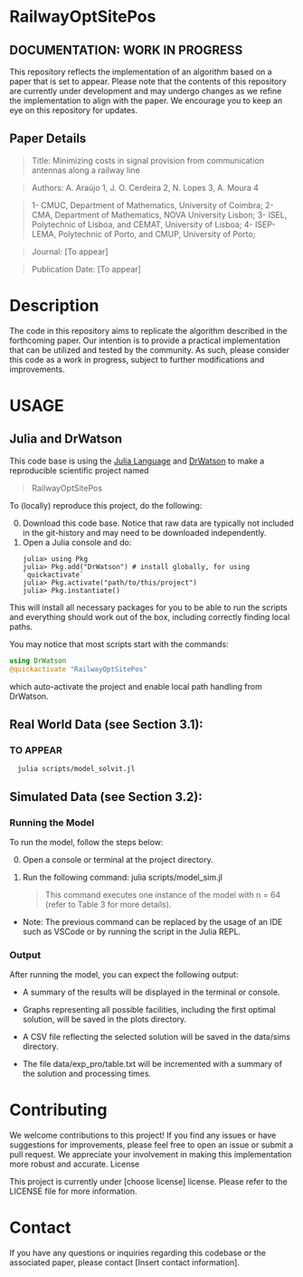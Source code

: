 # RailwayOptSitePos

## DOCUMENTATION: WORK IN PROGRESS

This repository reflects the implementation of an algorithm based on a paper that is set to appear. Please note that the contents of this repository are currently under development and may undergo changes as we refine the implementation to align with the paper. We encourage you to keep an eye on this repository for updates.

## Paper Details

   > Title: Minimizing costs in signal provision from communication antennas along a railway line
   
   > Authors: A. Araújo 1, J. O. Cerdeira 2, N. Lopes 3, A. Moura 4
   
   > 1- CMUC, Department of Mathematics, University of Coimbra;
    2- CMA, Department of Mathematics, NOVA University Lisbon;
    3- ISEL, Polytechnic of Lisboa, and CEMAT, University of Lisboa;
    4- ISEP-LEMA, Polytechnic of Porto, and CMUP, University of Porto;
   
   > Journal: [To appear]
   
   > Publication Date: [To appear]

# Description

The code in this repository aims to replicate the algorithm described in the forthcoming paper. Our intention is to provide a practical implementation that can be utilized and tested by the community. As such, please consider this code as a work in progress, subject to further modifications and improvements.


# USAGE

## Julia and DrWatson 
This code base is using the [Julia Language](https://julialang.org/) and
[DrWatson](https://juliadynamics.github.io/DrWatson.jl/stable/)
to make a reproducible scientific project named
> RailwayOptSitePos

To (locally) reproduce this project, do the following:

0. Download this code base. Notice that raw data are typically not included in the
   git-history and may need to be downloaded independently.
1. Open a Julia console and do:
   ```
   julia> using Pkg
   julia> Pkg.add("DrWatson") # install globally, for using `quickactivate`
   julia> Pkg.activate("path/to/this/project")
   julia> Pkg.instantiate()
   ```

This will install all necessary packages for you to be able to run the scripts and
everything should work out of the box, including correctly finding local paths.

You may notice that most scripts start with the commands:
```julia
using DrWatson
@quickactivate "RailwayOptSitePos"
```
which auto-activate the project and enable local path handling from DrWatson.


## Real World Data (see Section 3.1): 
### TO APPEAR
      julia scripts/model_solvit.jl

##  Simulated Data (see Section 3.2): 

### Running the Model

To run the model, follow the steps below:

0. Open a console or terminal at the project directory.
1. Run the following command: julia scripts/model_sim.jl
      
   >  This command executes one instance of the model with n = 64 (refer to Table 3 for more details).

* Note: The previous command can be replaced by the usage of an IDE such as VSCode or by running the script in the Julia REPL.  

### Output

After running the model, you can expect the following output:

+ A summary of the results will be displayed in the terminal or console.

+ Graphs representing all possible facilities, including the first optimal solution, will be saved in the plots directory.

+ A CSV file reflecting the selected solution will be saved in the data/sims directory.
+ The file data/exp_pro/table.txt will be incremented with a summary of the solution and processing times.


# Contributing

We welcome contributions to this project! If you find any issues or have suggestions for improvements, please feel free to open an issue or submit a pull request. We appreciate your involvement in making this implementation more robust and accurate.
License

This project is currently under [choose license] license. Please refer to the LICENSE file for more information.

# Contact

If you have any questions or inquiries regarding this codebase or the associated paper, please contact [Insert contact information].

